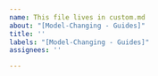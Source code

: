 ```yaml
---
name: This file lives in custom.md
about: "[Model-Changing - Guides]"
title: ''
labels: "[Model-Changing - Guides]"
assignees: ''

---
```



